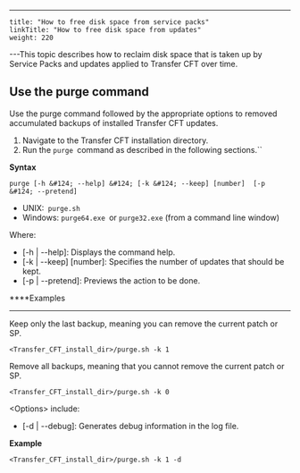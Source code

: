---
    title: "How to free disk space from service packs"
    linkTitle: "How to free disk space from updates"
    weight: 220
---This topic describes how to reclaim disk space that is taken up by Service Packs and updates applied to Transfer CFT over time.  

## Use the purge command

Use the purge command followed by the appropriate options to removed accumulated backups of installed Transfer CFT updates.  

1. Navigate to the Transfer CFT installation directory.  
1. Run the `purge `command as described in the following sections.``

****Syntax****

`purge [-h &#124; --help] &#124; [-k &#124; --keep] [number]  [-p &#124; --pretend]`

- UNIX:` purge.sh`
- Windows: `purge64.exe `or `purge32.exe` (from a command line window)  

Where:  

- [-h &#124; --help]: Displays the command help.  
- [-k &#124; --keep] [number]: Specifies the number of updates that should be kept.
- [-p &#124; --pretend]: Previews the action to be done.  

****Examples  
****

Keep only the last backup, meaning you can remove the current patch or SP.

```
<Transfer_CFT_install_dir>/purge.sh -k 1
```

Remove all backups, meaning that you cannot remove the current patch or SP.

```
<Transfer_CFT_install_dir>/purge.sh -k 0
```

&lt;Options> include:

- [-d &#124; --debug]: Generates debug information in the log file.

****Example****

```
<Transfer_CFT_install_dir>/purge.sh -k 1 -d
```
